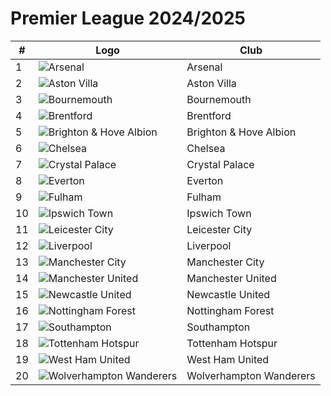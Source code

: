 # Premier League 2024/2025

| # | Logo | Club |
| --- | --- | --- |
| 1 | ![Arsenal](https://resources.premierleague.com/premierleague/badges/50/t3.png) | Arsenal |
| 2 | ![Aston Villa](https://resources.premierleague.com/premierleague/badges/50/t7.png) | Aston Villa |
| 3 | ![Bournemouth](https://resources.premierleague.com/premierleague/badges/50/t91.png) | Bournemouth |
| 4 | ![Brentford](https://resources.premierleague.com/premierleague/badges/50/t94.png) | Brentford |
| 5 | ![Brighton & Hove Albion](https://resources.premierleague.com/premierleague/badges/50/t36.png) | Brighton & Hove Albion |
| 6 | ![Chelsea](https://resources.premierleague.com/premierleague/badges/50/t8.png) | Chelsea |
| 7 | ![Crystal Palace](https://resources.premierleague.com/premierleague/badges/50/t31.png) | Crystal Palace |
| 8 | ![Everton](https://resources.premierleague.com/premierleague/badges/50/t11.png) | Everton |
| 9 | ![Fulham](https://resources.premierleague.com/premierleague/badges/50/t54.png) | Fulham |
| 10 | ![Ipswich Town](https://resources.premierleague.com/premierleague/badges/50/t40.png) | Ipswich Town |
| 11 | ![Leicester City](https://resources.premierleague.com/premierleague/badges/50/t13.png) | Leicester City |
| 12 | ![Liverpool](https://resources.premierleague.com/premierleague/badges/50/t14.png) | Liverpool |
| 13 | ![Manchester City](https://resources.premierleague.com/premierleague/badges/50/t43.png) | Manchester City |
| 14 | ![Manchester United](https://resources.premierleague.com/premierleague/badges/50/t1.png) | Manchester United |
| 15 | ![Newcastle United](https://resources.premierleague.com/premierleague/badges/50/t4.png) | Newcastle United |
| 16 | ![Nottingham Forest](https://resources.premierleague.com/premierleague/badges/50/t17.png) | Nottingham Forest |
| 17 | ![Southampton](https://resources.premierleague.com/premierleague/badges/50/t20.png) | Southampton |
| 18 | ![Tottenham Hotspur](https://resources.premierleague.com/premierleague/badges/50/t6.png) | Tottenham Hotspur |
| 19 | ![West Ham United](https://resources.premierleague.com/premierleague/badges/50/t21.png) | West Ham United |
| 20 | ![Wolverhampton Wanderers](https://resources.premierleague.com/premierleague/badges/50/t39.png) | Wolverhampton Wanderers |

